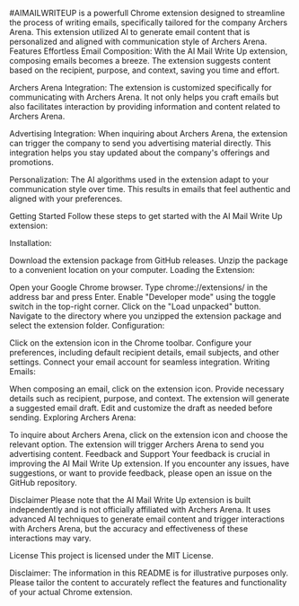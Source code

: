 #AIMAILWRITEUP is a powerfull Chrome extension designed to streamline the process of writing emails, specifically tailored for the company Archers Arena. This extension utilized AI to generate email content that is personalized and aligned with communication style of Archers Arena.
Features
Effortless Email Composition: With the AI Mail Write Up extension, composing emails becomes a breeze. The extension suggests content based on the recipient, purpose, and context, saving you time and effort.

Archers Arena Integration: The extension is customized specifically for communicating with Archers Arena. It not only helps you craft emails but also facilitates interaction by providing information and content related to Archers Arena.

Advertising Integration: When inquiring about Archers Arena, the extension can trigger the company to send you advertising material directly. This integration helps you stay updated about the company's offerings and promotions.

Personalization: The AI algorithms used in the extension adapt to your communication style over time. This results in emails that feel authentic and aligned with your preferences.

Getting Started
Follow these steps to get started with the AI Mail Write Up extension:

Installation:

Download the extension package from GitHub releases.
Unzip the package to a convenient location on your computer.
Loading the Extension:

Open your Google Chrome browser.
Type chrome://extensions/ in the address bar and press Enter.
Enable "Developer mode" using the toggle switch in the top-right corner.
Click on the "Load unpacked" button.
Navigate to the directory where you unzipped the extension package and select the extension folder.
Configuration:

Click on the extension icon in the Chrome toolbar.
Configure your preferences, including default recipient details, email subjects, and other settings.
Connect your email account for seamless integration.
Writing Emails:

When composing an email, click on the extension icon.
Provide necessary details such as recipient, purpose, and context.
The extension will generate a suggested email draft.
Edit and customize the draft as needed before sending.
Exploring Archers Arena:

To inquire about Archers Arena, click on the extension icon and choose the relevant option.
The extension will trigger Archers Arena to send you advertising content.
Feedback and Support
Your feedback is crucial in improving the AI Mail Write Up extension. If you encounter any issues, have suggestions, or want to provide feedback, please open an issue on the GitHub repository.

Disclaimer
Please note that the AI Mail Write Up extension is built independently and is not officially affiliated with Archers Arena. It uses advanced AI techniques to generate email content and trigger interactions with Archers Arena, but the accuracy and effectiveness of these interactions may vary.

License
This project is licensed under the MIT License.

Disclaimer: The information in this README is for illustrative purposes only. Please tailor the content to accurately reflect the features and functionality of your actual Chrome extension.






